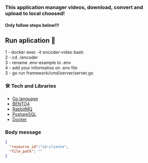 
### This application manager videos, download, convert and upload to local choosed!<br>

#### Only follow steps below!!!


## Run aplication️ 🏃

1 - docker exec -it encoder-video bash </br>
2 - cd ./encoder </br>
3 - rename .env-example to .env </br>
4 - add your informatios on .env file </br>
3 - go run framework/cmd/server/server.go

### 🛠 Tech and Libraries

- [Go language](https://go.dev/)
- [BENTO4 ](https://www.bento4.com/)
- [RabbitMQ](https://www.rabbitmq.com/)
- [PostgreSQL](https://www.postgresql.org/)
- [Docker](https://www.docker.com/)

### Body message 

```json
{
  "resource_id":"id-cliente",
  "file_path": ""
}
